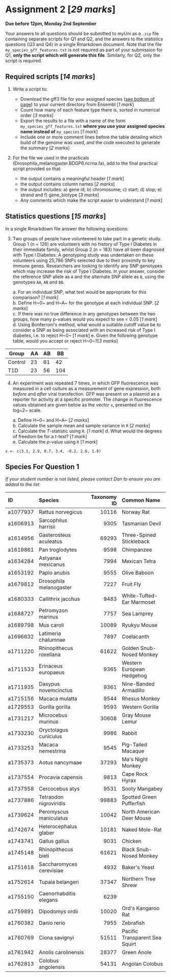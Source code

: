 # Assignment 2 [*29 marks*]

**Due before 12pm, Monday 2nd September**

Your answers to all questions should be submitted to myUni as a `.zip` file containing separate scripts for Q1 and Q2, and the answers to the statistics questions (Q3 and Q4) in a single Rmarkdown document.
Note that the file `my_species_gff_features.txt` is not required as part of your submission for Q1, **only the script which will generate this file**.
Similarly, for Q2, only the script is required.

## Required scripts [*14 marks*]

1. Write a script to:
    + Download the gff3 file for your assigned species ([see bottom of page](#species-for-question-1)) to your current directory from Ensembl [*1 mark*]
    + Count how many of each feature type there is, sorted in numerical order [*3 marks*]
    + Export the results to a file with a name of the form `my_species_gff_features.txt` **where you use your assigned species name instead of** `my_species` [*1 mark*]
    + Include one or more comment lines before the table detailing which build of the genome was used, and the code executed to generate the summary [*2 marks*]

2. For the file we used in the practicals (Drosophila_melanogaster.BDGP6.ncrna.fa), add to the final practical script provided so that:
    + the output contains a meaningful header [*1 mark*]
    + the output contains column names [*2 marks*]
    + the output includes: a) gene id; b) chromosome; c) start; d) stop; e) strand and f) gene_biotype [*3 marks*]
    + Any comments which make the script easier to understand [*1 mark*]

## Statistics questions [*15 marks*]

In a single Rmarkdown file answer the following questions:

3. Two groups of people have volunteered to take part in a genetic study. Group 1 (n = 126) are volunteers with no history of Type I Diabetes in their immediate family, whilst Group 2 (n = 183) have all been diagnosed with Type I Diabetes. A genotyping study was undertaken on these volunteers using 25,786 SNPs selected due to their proximity to key immune genes.
Researchers are looking to identify any SNP genotypes which may increase the risk of Type I Diabetes. In your answer, consider the reference SNP allele as `A` and the alternate SNP allele as `B`, using the genotypes `AA`, `AB` and `BB`.

    a. For an individual SNP, what test would be appropriate for this comparison? [*1 mark*]  
    b. Define H~0~ and H~A~ for the genotype at each individual SNP. [*2 marks*]  
    c. If there was no true difference in any genotypes between the two groups, how many p-values would you expect to see < 0.05 [*1 mark*]  
    d. Using Bonferroni's method, what would a suitable cutoff value be to consider a SNP as being associated with an increased risk of Type I diabetes, i.e. to reject H~0~ [*1 mark*]
    e. Given the following genotype table, would you accept or reject H~0~?[*3 marks*]

| Group | AA   | AB  | BB |
| ----- | ---- | --- | --- |
| Control | 23 | 61  | 42 |
| T1D     | 23 | 56 | 104 |


4. An experiment was repeated 7 times, in which GFP fluorescence was measured in a cell culture as a measurement of gene expression, both *before* and *after* viral transfection.
GFP was present on a plasmid as a reporter for activity at a specific promoter.
The change in fluorescence values obtained are given below as the vector `x`, presented on the log~2~ scale.  

    a. Define H~0~ and H~A~ [*2 marks*]  
    b. Calculate the sample mean and sample variance in `R` [*2 marks*]  
    c. Calculate the *T*-statistic using `R`. [*1 mark*]
    d. What would the degrees of freedom be for a *t*-test? [*1 mark*]  
    e. Calculate the *p*-value using `R` [*1 mark*]


```{r}
x <- c(3.1, 2.9, 0.7, 3.4, -0.2, 2.6, 1.9)
```


## Species For Question 1

*If your student number is not listed, please contact Dan to ensure you are added to the list*

| ID       | Species                  | Taxonomy ID | Common Name                    |
|:---------|:-------------------------|------------:|:-------------------------------|
| a1077937 | Rattus norvegicus        |       10116 | Norway Rat                     |
| a1606913 | Sarcophilus harrisii     |        9305 | Tasmanian Devil                |
| a1614956 | Gasterosteus aculeatus   |       69293 | Three-Spined Stickleback       |
| a1619861 | Pan troglodytes          |        9598 | Chimpanzee                     |
| a1634284 | Astyanax mexicanus       |        7994 | Mexican Tetra                  |
| a1653192 | Papio anubis             |        9555 | Olive Baboon                   |
| a1679812 | Drosophila melanogaster  |        7227 | Fruit Fly                      |
| a1680333 | Callithrix jacchus       |        9483 | White-Tufted-Ear Marmoset      |
| a1688727 | Petromyzon marinus       |        7757 | Sea Lamprey                    |
| a1689798 | Mus caroli               |       10089 | Ryukyu Mouse                   |
| a1696632 | Latimeria chalumnae      |        7897 | Coelacanth                     |
| a1711220 | Rhinopithecus roxellana  |       61622 | Golden Snub-Nosed Monkey       |
| a1711533 | Erinaceus europaeus      |        9365 | Western European Hedgehog      |
| a1711935 | Dasypus novemcinctus     |        9361 | Nine-Banded Armadillo          |
| a1715156 | Macaca mulatta           |        9544 | Rhesus Monkey                  |
| a1729553 | Gorilla gorilla          |        9593 | Western Gorilla                |
| a1731217 | Microcebus murinus       |       30608 | Gray Mouse Lemur               |
| a1733230 | Oryctolagus cuniculus    |        9986 | Rabbit                         |
| a1733253 | Macaca nemestrina        |        9545 | Pig-Tailed Macaque             |
| a1735373 | Aotus nancymaae          |       37293 | Ma's Night Monkey              |
| a1737554 | Procavia capensis        |        9813 | Cape Rock Hyrax                |
| a1737558 | Cercocebus atys          |        9531 | Sooty Mangabey                 |
| a1737886 | Tetraodon nigroviridis   |       99883 | Spotted Green Pufferfish       |
| a1739624 | Peromyscus maniculatus   |       10042 | North American Deer Mouse      |
| a1742674 | Heterocephalus glaber    |       10181 | Naked Mole-Rat                 |
| a1743741 | Gallus gallus            |        9031 | Chicken                        |
| a1745148 | Rhinopithecus bieti      |       61621 | Black Snub-Nosed Monkey        |
| a1751618 | Saccharomyces cerevisiae |        4932 | Baker's Yeast                  |
| a1752614 | Tupaia belangeri         |       37347 | Northern Tree Shrew            |
| a1755150 | Caenorhabditis elegans   |        6239 |                                |
| a1759891 | Dipodomys ordii          |       10020 | Ord's Kangaroo Rat             |
| a1760382 | Danio rerio              |        7955 | Zebrafish                      |
| a1760769 | Ciona savignyi           |       51511 | Pacific Transparent Sea Squirt |
| a1761942 | Anolis carolinensis      |       28377 | Green Anole                    |
| a1762813 | Colobus angolensis       |       54131 | Angolan Colobus                |
